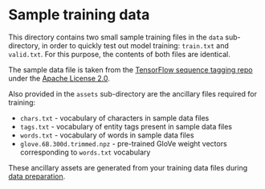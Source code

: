 # Sample training data

This directory contains two small sample training files in the `data` sub-directory, in order to quickly test out model training: `train.txt` and `valid.txt`. For this purpose, the contents of both files are identical.

The sample data file is taken from the [TensorFlow sequence tagging repo](https://github.com/guillaumegenthial/sequence_tagging/blob/master/data/test.txt) under the [Apache License 2.0](https://github.com/guillaumegenthial/sequence_tagging/blob/master/LICENSE.txt).

Also provided in the `assets` sub-directory are the ancillary files required for training:

* `chars.txt` - vocabulary of characters in sample data files
* `tags.txt` - vocabulary of entity tags present in sample data files
* `words.txt` - vocabulary of words in sample data files
* `glove.6B.300d.trimmed.npz` - pre-trained GloVe weight vectors corresponding to `words.txt` vocabulary

These ancillary assets are generated from your training data files during [data preparation](../data_preparation/README.md).
